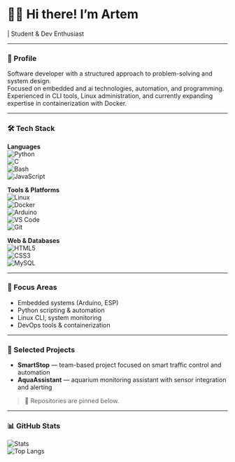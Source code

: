 # 👨‍💻 Hi there! I’m **Artem** 
| Student & Dev Enthusiast  

---

### 🧩 Profile  
Software developer with a structured approach to problem-solving and system design.  
Focused on embedded and ai technologies, automation, and programming.  
Experienced in CLI tools, Linux administration, and currently expanding expertise in containerization with Docker.

---

### 🛠️ Tech Stack  

**Languages**  
![Python](https://img.shields.io/badge/Python-3776AB?style=flat-square&logo=python&logoColor=white)  
![C](https://img.shields.io/badge/C-00599C?style=flat-square&logo=c&logoColor=white)  
![Bash](https://img.shields.io/badge/Bash-4EAA25?style=flat-square&logo=gnubash&logoColor=white)  
![JavaScript](https://img.shields.io/badge/JavaScript-F7DF1E?style=flat-square&logo=javascript&logoColor=black)

**Tools & Platforms**  
![Linux](https://img.shields.io/badge/Linux-FCC624?style=flat-square&logo=linux&logoColor=black)  
![Docker](https://img.shields.io/badge/Docker-2496ED?style=flat-square&logo=docker&logoColor=white)  
![Arduino](https://img.shields.io/badge/Arduino-00979D?style=flat-square&logo=arduino&logoColor=white)  
![VS Code](https://img.shields.io/badge/VS_Code-007ACC?style=flat-square&logo=visual-studio-code&logoColor=white)  
![Git](https://img.shields.io/badge/Git-F05032?style=flat-square&logo=git&logoColor=white)

**Web & Databases**  
![HTML5](https://img.shields.io/badge/HTML5-E34F26?style=flat-square&logo=html5&logoColor=white)  
![CSS3](https://img.shields.io/badge/CSS3-1572B6?style=flat-square&logo=css3&logoColor=white)  
![MySQL](https://img.shields.io/badge/MySQL-4479A1?style=flat-square&logo=mysql&logoColor=white)

---

### 🎯 Focus Areas  
- Embedded systems (Arduino, ESP)  
- Python scripting & automation  
- Linux CLI, system monitoring  
- DevOps tools & containerization  

---

### 📌 Selected Projects  
- **SmartStop** — team-based project focused on smart traffic control and automation  
- **AquaAssistant** — aquarium monitoring assistant with sensor integration and alerting  

> 📌 Repositories are pinned below.

---

### 📊 GitHub Stats  
![Stats](https://github-readme-stats.vercel.app/api?username=Art-Invis&show_icons=true&theme=radical&hide_border=true)  
![Top Langs](https://github-readme-stats.vercel.app/api/top-langs/?username=Art-Invis&layout=compact&theme=radical&hide_border=true)


